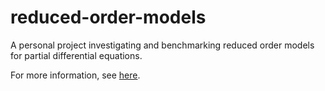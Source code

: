 # reduced-order-models
A personal project investigating and benchmarking reduced order models for partial differential equations.

For more information, see [here](https://alec-hoyland.github.io/ReducedOrderModelsProject.jl/).
